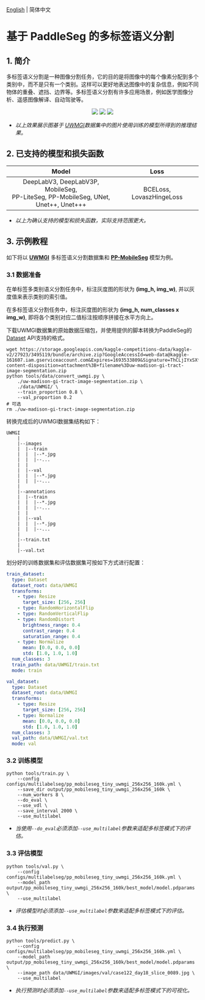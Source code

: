[English](README.md) | 简体中文

# 基于 PaddleSeg 的多标签语义分割

## 1. 简介

多标签语义分割是一种图像分割任务，它的目的是将图像中的每个像素分配到多个类别中，而不是只有一个类别。这样可以更好地表达图像中的复杂信息，例如不同物体的重叠、遮挡、边界等。多标签语义分割有许多应用场景，例如医学图像分析、遥感图像解译、自动驾驶等。

<p align="center">
<img src="https://github.com/PaddlePaddle/PaddleSeg/assets/95759947/ea6bb360-75de-4e06-9910-44c7d2fdbe6c">
<img src="https://github.com/PaddlePaddle/PaddleSeg/assets/95759947/e2781865-db7e-4f46-98b2-3ef731e8bef1">
<img src="https://github.com/PaddlePaddle/PaddleSeg/assets/95759947/9e587935-fd6f-459e-b798-0164eb98f44d">
</p>

+ *以上效果展示图基于 [UWMGI](https://www.kaggle.com/competitions/uw-madison-gi-tract-image-segmentation/)数据集中的图片使用训练的模型所得到的推理结果。*

## 2. 已支持的模型和损失函数

|                                            Model                                            |           Loss           |
|:-------------------------------------------------------------------------------------------:|:------------------------:|
| DeepLabV3, DeepLabV3P, MobileSeg, <br/>PP-LiteSeg, PP-MobileSeg, UNet, <br/>Unet++, Unet+++ | BCELoss, LovaszHingeLoss |

+ *以上为确认支持的模型和损失函数，实际支持范围更大。*

## 3. 示例教程

如下将以 **[UWMGI](https://www.kaggle.com/competitions/uw-madison-gi-tract-image-segmentation/)** 多标签语义分割数据集和 **[PP-MobileSeg](../pp_mobileseg/README.md)** 模型为例。

### 3.1 数据准备
在单标签多类别语义分割任务中，标注灰度图的形状为 **(img_h, img_w)**, 并以灰度值来表示类别的索引值。

在多标签语义分割任务中，标注灰度图的形状为 **(img_h, num_classes x img_w)**, 即将各个类别对应二值标注按顺序拼接在水平方向上。

下载UWMGI数据集的原始数据压缩包，并使用提供的脚本转换为PaddleSeg的[Dataset](../../paddleseg/datasets/dataset.py) API支持的格式。
```shell
wget https://storage.googleapis.com/kaggle-competitions-data/kaggle-v2/27923/3495119/bundle/archive.zip?GoogleAccessId=web-data@kaggle-161607.iam.gserviceaccount.com&Expires=1693533809&Signature=ThCLjIYxSXfk85lCbZ5Cz2Ta4g8AjwJv0%2FgRpqpchlZLLYxk3XRnrZqappboha0moC7FuqllpwlLfCambQMbKoUjCLylVQqF0mEsn0IaJdYwprWYY%2F4FJDT2lG0HdQfAxJxlUPonXeZyZ4pZjOrrVEMprxuiIcM2kpGk35h7ry5ajkmdQbYmNQHFAJK2iO%2F4a8%2F543zhZRWsZZVbQJHid%2BjfO6ilLWiAGnMFpx4Sh2B01TUde9hBCwpxgJv55Gs0a4Z1KNsBRly6uqwgZFYfUBAejySx4RxFB7KEuRowDYuoaRT8NhSkzT2i7qqdZjgHxkFZJpRMUlDcf1RSJVkvEA%3D%3D&response-content-disposition=attachment%3B+filename%3Duw-madison-gi-tract-image-segmentation.zip
python tools/data/convert_uwmgi.py \
    ./uw-madison-gi-tract-image-segmentation.zip \
    ./data/UWMGI/ \
    --train_proportion 0.8 \
    --val_proportion 0.2
# 可选
rm ./uw-madison-gi-tract-image-segmentation.zip
```

转换完成后的UWMGI数据集结构如下：
```
UWMGI
    |
    |--images
    |  |--train
    |  |  |--*.jpg
    |  |  |--...
    |  |
    |  |--val
    |  |  |--*.jpg
    |  |  |--...
    |
    |--annotations
    |  |--train
    |  |  |--*.jpg
    |  |  |--...
    |  |
    |  |--val
    |  |  |--*.jpg
    |  |  |--...
    |
    |--train.txt
    |
    |--val.txt
```

划分好的训练数据集和评估数据集可按如下方式进行配置：
```yaml
train_dataset:
  type: Dataset
  dataset_root: data/UWMGI
  transforms:
    - type: Resize
      target_size: [256, 256]
    - type: RandomHorizontalFlip
    - type: RandomVerticalFlip
    - type: RandomDistort
      brightness_range: 0.4
      contrast_range: 0.4
      saturation_range: 0.4
    - type: Normalize
      mean: [0.0, 0.0, 0.0]
      std: [1.0, 1.0, 1.0]
  num_classes: 3
  train_path: data/UWMGI/train.txt
  mode: train

val_dataset:
  type: Dataset
  dataset_root: data/UWMGI
  transforms:
    - type: Resize
      target_size: [256, 256]
    - type: Normalize
      mean: [0.0, 0.0, 0.0]
      std: [1.0, 1.0, 1.0]
  num_classes: 3
  val_path: data/UWMGI/val.txt
  mode: val
```

### 3.2 训练模型
```shell
python tools/train.py \
    --config configs/multilabelseg/pp_mobileseg_tiny_uwmgi_256x256_160k.yml \
    --save_dir output/pp_mobileseg_tiny_uwmgi_256x256_160k \
    --num_workers 8 \
    --do_eval \
    --use_vdl \
    --save_interval 2000 \
    --use_multilabel
```
+ *当使用`--do_eval`必须添加`--use_multilabel`参数来适配多标签模式下的评估。*

### 3.3 评估模型
```shell
python tools/val.py \
    --config configs/multilabelseg/pp_mobileseg_tiny_uwmgi_256x256_160k.yml \
    --model_path output/pp_mobileseg_tiny_uwmgi_256x256_160k/best_model/model.pdparams \
    --use_multilabel
```
+ *评估模型时必须添加`--use_multilabel`参数来适配多标签模式下的评估。*

### 3.4 执行预测
```shell
python tools/predict.py \
    --config configs/multilabelseg/pp_mobileseg_tiny_uwmgi_256x256_160k.yml \
    --model_path output/pp_mobileseg_tiny_uwmgi_256x256_160k/best_model/model.pdparams \
    --image_path data/UWMGI/images/val/case122_day18_slice_0089.jpg \
    --use_multilabel
```
+ *执行预测时必须添加`--use_multilabel`参数来适配多标签模式下的可视化。*